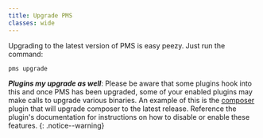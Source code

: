 ```yaml
---
title: Upgrade PMS
classes: wide
---
```


Upgrading to the latest version of PMS is easy peezy. Just run the command:

```
pms upgrade
```

***Plugins my upgrade as well***: Please be aware that some plugins hook into
this and once PMS has been upgraded, some of your enabled plugins may make calls
to upgrade various binaries. An example of this is the
[composer](/pms/plugins/composer.html) plugin that will upgrade composer to the
latest release. Reference the plugin's documentation for instructions on how to
disable or enable these features.
{: .notice--warning}
